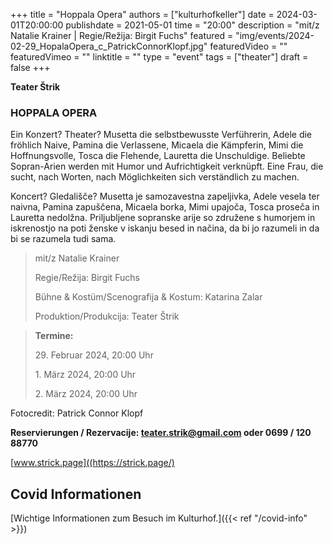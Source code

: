 +++
title = "Hoppala Opera"
authors = ["kulturhofkeller"]
date = 2024-03-01T20:00:00
publishdate = 2021-05-01
time = "20:00"
description = "mit/z Natalie Krainer | Regie/Režija: Birgit Fuchs"
featured = "img/events/2024-02-29_HopalaOpera_c_PatrickConnorKlopf.jpg"
featuredVideo = ""
featuredVimeo = ""
linktitle = ""
type = "event"
tags = ["theater"]
draft = false
+++


**Teater Štrik**

### HOPPALA OPERA

Ein Konzert? Theater? Musetta die selbstbewusste Verführerin, Adele die fröhlich Naive, Pamina die Verlassene, Micaela die Kämpferin, Mimi die Hoffnungsvolle, Tosca die Flehende, Lauretta die Unschuldige. Beliebte Sopran-Arien werden mit Humor und Aufrichtigkeit verknüpft. Eine Frau,
die sucht, nach Worten, nach Möglichkeiten sich verständlich zu machen.

Koncert? Gledališče? Musetta je samozavestna zapeljivka, Adele vesela ter naivna, Pamina zapuščena, Micaela borka, Mimi upajoča, Tosca proseča in Lauretta nedolžna. Priljubljene sopranske arije so združene s humorjem in iskrenostjo na poti ženske v iskanju besed in načina, da bi jo razumeli in da bi se razumela tudi sama.

>mit/z Natalie Krainer
>
>Regie/Režija: Birgit Fuchs
>
>Bühne & Kostüm/Scenografija & Kostum: Katarina Zalar
>
>Produktion/Produkcija: Teater Štrik


>**Termine:**
>
> 29\. Februar 2024, 20:00 Uhr
>
> 1\. März 2024, 20:00 Uhr
>
> 2\. März 2024, 20:00 Uhr

Fotocredit: Patrick Connor Klopf

**Reservierungen / Rezervacije: teater.strik@gmail.com oder 0699 / 120 88770**

[www.strick.page]((https://strick.page/)



## Covid Informationen

[Wichtige Informationen zum Besuch im Kulturhof.]({{< ref "/covid-info" >}})
